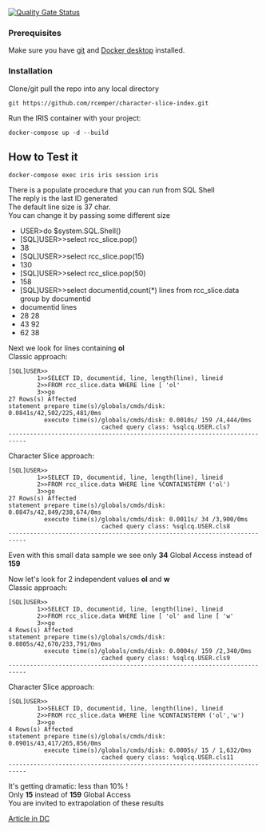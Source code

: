 [![Quality Gate Status](https://community.objectscriptquality.com/api/project_badges/measure?project=intersystems_iris_community%2FOEX-mapping&metric=alert_status)](https://community.objectscriptquality.com/dashboard?id=intersystems_iris_community%2FOEX-mapping)   
### Prerequisites
Make sure you have [git](https://git-scm.com/book/en/v2/Getting-Started-Installing-Git) and [Docker desktop](https://www.docker.com/products/docker-desktop) installed.

### Installation 
Clone/git pull the repo into any local directory
```
git https://github.com/rcemper/character-slice-index.git
```
Run the IRIS container with your project: 
```
docker-compose up -d --build
```
## How to Test it
```
docker-compose exec iris iris session iris  
```

There is a populate procedure that you can run from SQL Shell   
The reply is the last ID generated    
The default line size is 37 char.   
You can change it by passing some different size  


-  USER>do $system.SQL.Shell()   
-  [SQL]USER>>select rcc_slice.pop()   
-  38  
-  [SQL]USER>>select rcc_slice.pop(15)   
-  130  
-  [SQL]USER>>select rcc_slice.pop(50)   
-  158  
-  [SQL]USER>>select documentid,count(*) lines from rcc_slice.data group by documentid  
-  documentid      lines  
-  28      28  
-  43      92   
-  62      38

Next we look for lines containing **ol**     
Classic approach:    
```
[SQL]USER>>
        1>>SELECT ID, documentid, line, length(line), lineid
        2>>FROM rcc_slice.data WHERE line [ 'ol'
        3>>go   
27 Rows(s) Affected
statement prepare time(s)/globals/cmds/disk: 0.0841s/42,502/225,481/0ms
          execute time(s)/globals/cmds/disk: 0.0010s/ 159 /4,444/0ms
                          cached query class: %sqlcq.USER.cls7
---------------------------------------------------------------------------
```
Character Slice approach:    
```
[SQL]USER>>
        1>>SELECT ID, documentid, line, length(line), lineid
        2>>FROM rcc_slice.data WHERE line %CONTAINSTERM ('ol')
        3>>go
27 Rows(s) Affected
statement prepare time(s)/globals/cmds/disk: 0.0847s/42,849/238,674/0ms
          execute time(s)/globals/cmds/disk: 0.0011s/ 34 /3,900/0ms
                          cached query class: %sqlcq.USER.cls8
---------------------------------------------------------------------------  
```
Even with this small data sample we see only **34** Global Access instead of **159**   

Now let's look for 2 independent values **ol** and **w**    
Classic approach:
```
[SQL]USER>>
        1>>SELECT ID, documentid, line, length(line), lineid
        2>>FROM rcc_slice.data WHERE line [ 'ol' and line [ 'w'
        3>>go   
4 Rows(s) Affected
statement prepare time(s)/globals/cmds/disk: 0.0805s/42,670/233,791/0ms
          execute time(s)/globals/cmds/disk: 0.0004s/ 159 /2,340/0ms
                          cached query class: %sqlcq.USER.cls9
---------------------------------------------------------------------------
```
Character Slice approach:    
```
[SQL]USER>>
        1>>SELECT ID, documentid, line, length(line), lineid
        2>>FROM rcc_slice.data WHERE line %CONTAINSTERM ('ol','w')
        3>>go
4 Rows(s) Affected
statement prepare time(s)/globals/cmds/disk: 0.0901s/43,417/265,856/0ms
          execute time(s)/globals/cmds/disk: 0.0005s/ 15 / 1,632/0ms
                          cached query class: %sqlcq.USER.cls11
---------------------------------------------------------------------------
```
It's getting dramatic: less than 10% !    
Only **15** instead of **159** Global Access    
You are invited to extrapolation of these results    

[Article in DC](https://community.intersystems.com/post/character-slice-index)  
